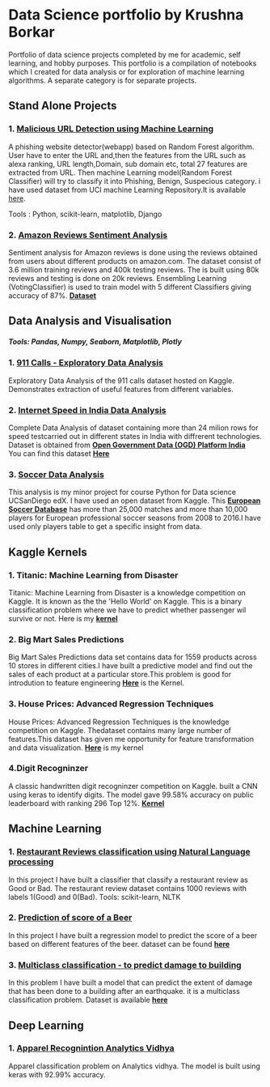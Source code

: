 # Data Science portfolio by Krushna Borkar
Portfolio of data science projects completed by me for academic, self learning, and hobby purposes.
This portfolio is a compilation of notebooks which I created for data analysis or for exploration of machine learning algorithms. A separate category is for separate projects.

## Stand Alone Projects

### 1. __[Malicious URL Detection using Machine Learning](https://github.com/kvborkar100/Data_Science_Portfolio/tree/master/test%20-%20urldetect)__
A phishing website detector(webapp) based on Random Forest algorithm. User have to enter the URL and,then the features from the URL such as alexa ranking, URL length,Domain, sub domain etc, total 27 features are extracted from URL. Then machine Learning model(Random Forest Classifier) will try to classify it into Phishing, Benign, Suspecious category. i have used dataset from UCI machine Learning Repository.It is available [here](https://archive.ics.uci.edu/ml/datasets/phishing+websites).

Tools : Python, scikit-learn, matplotlib, Django
### 2. __[Amazon Reviews Sentiment Analysis](https://github.com/kvborkar100/Data_Science_Portfolio/tree/master/Sentiment%20Analysis%20Amazon%20Reviews)__
Sentiment analysis for Amazon reviews is done using the reviews obtained from users about different products on amazon.com. The dataset consist of 3.6 million training reviews and 400k testing reviews. The is built using 80k reviews and testing is done on 20k reviews. Ensembling Learning (VotingClassifier) is used to train model with 5 different Classifiers giving accuracy of 87%. __[Dataset](https://www.kaggle.com/bittlingmayer/amazonreviews)__

## Data Analysis and Visualisation

##### Tools: Pandas, Numpy, Seaborn, Matplotlib, Plotly

### 1. __[911 Calls - Exploratory Data Analysis](https://github.com/kvborkar100/Data_Science_Portfolio/blob/master/911%20Calls%20EDA%20.ipynb)__
Exploratory Data Analysis of the 911 calls dataset hosted on Kaggle. Demonstrates extraction of useful features from different variables.

### 2. __[Internet Speed in India Data Analysis](https://github.com/kvborkar100/Data_Science_Portfolio/blob/master/Internet%20Speed%20in%20India%20-%20EDA%20final.ipynb)__
Complete Data Analysis of dataset containing more than 24 milion rows for speed testcarried out in different states in India with diffrerent technologies. Dataset is obtained from __[Open Government Data (OGD) Platform India](https://data.gov.in/)__<br>
You can find this dataset __[Here](https://data.gov.in/catalog/myspeed-crowdsourced-mobile-data-speeds)__

### 3. __[Soccer Data Analysis](https://github.com/kvborkar100/Data_Science_Portfolio/blob/master/Soccer%20Data%20Analysis.ipynb)__
This analysis is my minor project for course Python for Data science UCSanDiego edX. I have used an open dataset from Kaggle. This __[European Soccer Database](https://www.kaggle.com/hugomathien/soccer)__ has more than 25,000 matches and more than 10,000 players for European professional soccer seasons from 2008 to 2016.I have used only players table to get a specific insight from data.

## Kaggle Kernels

### 1. Titanic: Machine Learning from Disaster
Titanic: Machine Learning from Disaster is a knowledge competition on Kaggle. It is known as the the 'Hello World' on Kaggle. This is a binary classification problem where we have to predict whether passenger wil survive or not. Here is my __[kernel](https://www.kaggle.com/kvborkar100/titanic-survival-prediction)__

### 2. Big Mart Sales Predictions
Big Mart Sales Predictions data set contains data for 1559 products across 10 stores in different cities.I have built a predictive model and find out the sales of each product at a particular store.This problem is good for introdution to feature engineering __[Here](https://www.kaggle.com/kvborkar100/big-mart-sales-prediction)__ is the Kernel.

### 3. House Prices: Advanced Regression Techniques
House Prices: Advanced Regression Techniques is the knowledge competition on Kaggle. Thedataset contains many large number of features.This dataset has given me opportunity for feature transformation and data visualization. __[Here](https://www.kaggle.com/kvborkar100/house-prices-prediction)__ is my kernel

### 4.Digit Recogninzer
A classic handwritten digit recogninzer competition on Kaggle. built a CNN using keras to identify digits. The model gave 99.58% accuracy on public leaderboard with ranking 296 Top 12%. __[Kernel](https://www.kaggle.com/kvborkar100/digit-recognizer)__

## Machine Learning

### 1. __[Restaurant Reviews classification using Natural Language processing](https://github.com/kvborkar100/Data_Science_Portfolio/blob/master/Restaurant%20Reviews%20classification%20using%20NLP.ipynb)__
In this project I have built a classifier that classify a restaurant review as Good or Bad. The restaurant review dataset contains 1000 reviews with labels 1(Good) and 0(Bad).
Tools: scikit-learn, NLTK

### 2. __[Prediction of score of a Beer](https://github.com/kvborkar100/Data_Science_Portfolio/blob/master/How%20to%20choose%20perfect%20Beer.ipynb)__
In this project I have built a regression model to predict the score of a beer based on different features of the beer. dataset can be found __[here](https://www.machinehack.com/course/how-to-choose-the-perfect-beer/)__

### 3. __[Multiclass classification - to predict damage to building](https://github.com/kvborkar100/Data_Science_Portfolio/blob/master/Predict%20Damage%20to%20building.ipynb)__
In this problem I have built a model that can predict the extent of damage that has been done to a building after an earthquake. it is a multiclass classification problem. Dataset is available __[here](https://www.hackerearth.com/challenge/competitive/machine-learning-challenge-6-1/machine-learning/predict-the-energy-used-612632a9-3f496e7f/)__

## Deep Learning

### 1. __[Apparel Recognintion Analytics Vidhya](https://github.com/kvborkar100/Data_Science_Portfolio/blob/master/Identify%20Apparel.ipynb)__
Apparel classification problem on Analytics vidhya. The model is built using keras with 92.99% accuracy.
